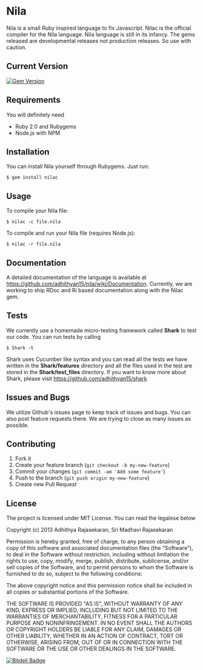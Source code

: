 # Nila

Nila is a small Ruby inspired language to fix Javascript. Nilac is the official compiler for the Nila language. Nila language is
still in its infancy. The gems released are developmental releases not production releases. So use with caution.

## Current Version

[![Gem Version](https://badge.fury.io/rb/nilac.png)](http://badge.fury.io/rb/nilac)

## Requirements

You will definitely need

* Ruby 2.0 and Rubygems
* Node.js with NPM 

## Installation

You can install Nila yourself through Rubygems. Just run:

    $ gem install nilac

## Usage

To compile your Nila file:

	$ nilac -c file.nila

To compile and run your Nila file (requires Node.js):

	$ nilac -r file.nila

## Documentation

A detailed documentation of the language is available at https://github.com/adhithyan15/nila/wiki/Documentation. Currently, we are working to ship RDoc and Ri based documentation along with the Nilac gem.  

## Tests

We currently use a homemade micro-testing framework called **Shark** to test our code. You can run tests by calling

    $ Shark -t

Shark uses Cucumber like syntax and you can read all the tests we have written in the **Shark/features** directory and all the files used in the test are stored in the **Shark/test_files** directory. If you want to know more about Shark, please visit https://github.com/adhithyan15/shark  

## Issues and Bugs

We utilize Github's issues page to keep track of issues and bugs. You can also post feature requests there. We are trying to close as many issues as possible.

## Contributing

1. Fork it
2. Create your feature branch (`git checkout -b my-new-feature`)
3. Commit your changes (`git commit -am 'Add some feature'`)
4. Push to the branch (`git push origin my-new-feature`)
5. Create new Pull Request

## License

The project is licensed under MIT License. You can read the legalese below

Copyright (c) 2013 Adhithya Rajasekaran, Sri Madhavi Rajasekaran

Permission is hereby granted, free of charge, to any person obtaining a copy of this software and associated documentation files (the "Software"), to deal in the Software without restriction, including without limitation the rights to use, copy, modify, merge, publish, distribute, sublicense, and/or sell copies of the Software, and to permit persons to whom the Software is furnished to do so, subject to the following conditions:

The above copyright notice and this permission notice shall be included in all copies or substantial portions of the Software.

THE SOFTWARE IS PROVIDED "AS IS", WITHOUT WARRANTY OF ANY KIND, EXPRESS OR IMPLIED, INCLUDING BUT NOT LIMITED TO THE WARRANTIES OF MERCHANTABILITY, FITNESS FOR A PARTICULAR PURPOSE AND NONINFRINGEMENT. IN NO EVENT SHALL THE AUTHORS OR COPYRIGHT HOLDERS BE LIABLE FOR ANY CLAIM, DAMAGES OR OTHER LIABILITY, WHETHER IN AN ACTION OF CONTRACT, TORT OR OTHERWISE, ARISING FROM, OUT OF OR IN CONNECTION WITH THE SOFTWARE OR THE USE OR OTHER DEALINGS IN THE SOFTWARE.

[![Bitdeli Badge](https://d2weczhvl823v0.cloudfront.net/adhithyan15/nila/trend.png)](https://bitdeli.com/free "Bitdeli Badge")
